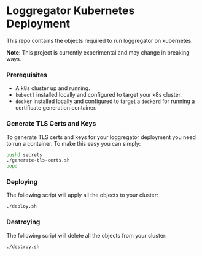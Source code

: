 
# Loggregator Kubernetes Deployment

This repo contains the objects required to run loggregator on kubernetes.

**Note**: This project is currently experimental and may change in breaking
ways.

### Prerequisites

- A k8s cluster up and running.
- `kubectl` installed locally and configured to target your k8s cluster.
- `docker` installed locally and configured to target a `dockerd` for running a
  certificate generation container.

### Generate TLS Certs and Keys

To generate TLS certs and keys for your loggregator deployment you need to run
a container. To make this easy you can simply:

```bash
pushd secrets
./generate-tls-certs.sh
popd
```

### Deploying

The following script will apply all the objects to your cluster:

```bash
./deploy.sh
```

### Destroying

The following script will delete all the objects from your cluster:

```bash
./destroy.sh
```
